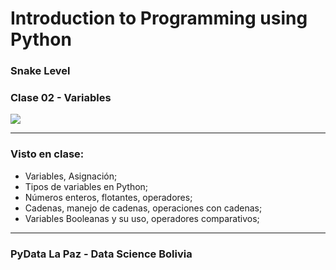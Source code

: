 # Introduction to Programming using Python
### Snake Level
### Clase 02 - Variables

![](https://scontent.fvvi1-2.fna.fbcdn.net/v/t1.0-9/60446155_406101693577559_1668674062412414976_o.png?_nc_cat=104&_nc_sid=8024bb&_nc_ohc=woK9Xr5dPN0AX8AnjuE&_nc_ht=scontent.fvvi1-2.fna&oh=849ef2f2f75ae9d64999aa119d09daff&oe=5EAB2184)

-------------
### Visto en clase:

- Variables, Asignación;
- Tipos de variables en Python;
- Números enteros, flotantes, operadores;
- Cadenas, manejo de cadenas, operaciones con cadenas;
- Variables Booleanas y su uso, operadores comparativos;

-------------

### PyData La Paz - Data Science Bolivia